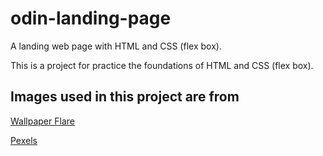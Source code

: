 # odin-landing-page
A landing web page with HTML and CSS (flex box).

This is a project for practice the foundations of HTML and CSS (flex box).

## Images used in this project are from
[Wallpaper Flare](https://www.wallpaperflare.com/)

[Pexels](https://www.pexels.com/)

